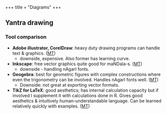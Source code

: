 +++
title = "Diagrams"
+++

## Yantra drawing
### Tool comparison
- **Adobe illustrator, CorelDraw**: heavy duty drawing programs can handle text & graphics. ([MT](https://twitter.com/blog_supplement/status/1303202939356536833)) 
  - downside, expensive. Also former has learning curve. 
- **Inkscape**: free vector graphics quite good for maNDala-s. ([MT](https://twitter.com/blog_supplement/status/1303202939356536833))
  - downside - handling nAgarI fonts. 
- **Geogebra**: best for geometric figures with complex constructions where even the trigonometry can be involved. Handles nAgarI fonts well. ([MT](https://twitter.com/blog_supplement/status/1303202939356536833)) 
  - Downside: not great at exporting vector formats.
- **TikZ for LaTeX**: good aesthetics; has internal calculation capacity but if involved I supplement it with calculations done in R. Gives good aesthetics & intuitively human-understandable language. Can be learned relatively quickly with examples. ([MT](https://twitter.com/blog_supplement/status/1303202939356536833))
